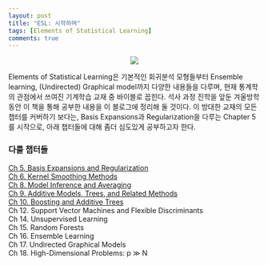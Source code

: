 ```yaml
---
layout: post
title: "ESL: 시작하며"
tags: [Elements of Statistical Learning]
comments: true
---
```

<p align="center">
<img src="https://user-images.githubusercontent.com/45325895/50401811-b86b1f00-07d4-11e9-9ddc-ef35eea12652.PNG" >
</p>

Elements of Statistical Learning은 기본적인 회귀분석 모형들부터 Ensemble learning, (Undirected) Graphical model까지 다양한 내용들을 다루며, 현재 통계학의 관점에서 쓰여진 기계학습 교재 중 바이블로 꼽힌다. 석사 과정 진학을 앞둔 겨울방학 동안 이 책을 통해 공부한 내용을 이 블로그에 정리해 둘 것이다. 이 방대한 교재의 모든 챕터를 커버하기 보다는, Basis Expansions과 Regularization을 다루는 Chapter 5를 시작으로, 아래 챕터들에 대해 좀더 심도있게 공부하고자 한다.

### 다룰 챕터들

[Ch 5. Basis Expansions and Regularization](https://lee-jaejoon.github.io/ESL-5/)  
[Ch 6. Kernel Smoothing Methods](https://lee-jaejoon.github.io/ESL-6/)  
[Ch 8. Model Inference and Averaging](https://lee-jaejoon.github.io/ESL-8/)  
[Ch 9. Additive Models, Trees, and Related Methods](https://lee-jaejoon.github.io/ESL-9/)  
[Ch 10. Boosting and Additive Trees](https://lee-jaejoon.github.io/ESL-10/)  
Ch 12. Support Vector Machines and Flexible Discriminants  
Ch 14. Unsupervised Learning  
Ch 15. Random Forests  
Ch 16. Ensemble Learning  
Ch 17. Undirected Graphical Models  
Ch 18. High-Dimensional Problems: p ≫ N  




